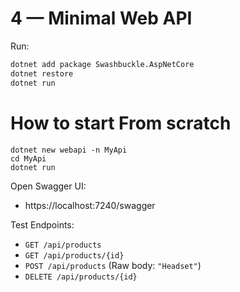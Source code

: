 # 4 — Minimal Web API

Run:

```bash
dotnet add package Swashbuckle.AspNetCore
dotnet restore
dotnet run
```

# How to start From scratch

```
dotnet new webapi -n MyApi
cd MyApi
dotnet run
```

Open Swagger UI:

- https://localhost:7240/swagger

Test Endpoints:

- `GET /api/products`
- `GET /api/products/{id}`
- `POST /api/products` (Raw body: `"Headset"`)
- `DELETE /api/products/{id}`
